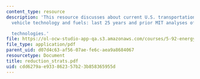 ```yaml
---
content_type: resource
description: 'This resource discusses about current U.S. transportation energy situation,
  vehicle technology and fuels: last 25 years and prior MIT analyses of future automotive

  technologies.'
file: https://ol-ocw-studio-app-qa.s3.amazonaws.com/courses/5-92-energy-environment-and-society-spring-2007/cdd6279ae933862357b23b858365955d_reduction_strats.pdf
file_type: application/pdf
parent_uid: d07d4c63-af56-07ae-fe6c-aea9a8684067
resourcetype: Document
title: reduction_strats.pdf
uid: cdd6279a-e933-8623-57b2-3b858365955d
---
```

